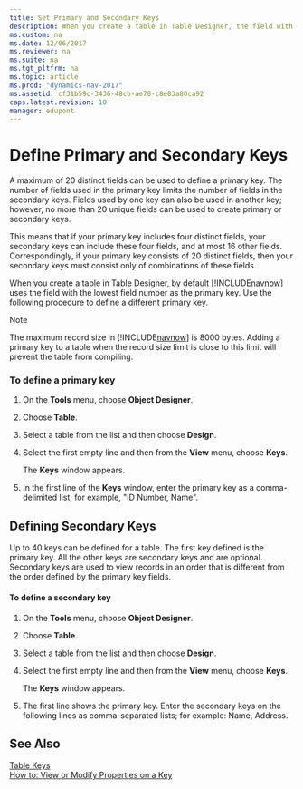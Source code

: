 ```yaml
---
title: Set Primary and Secondary Keys
description: When you create a table in Table Designer, the field with the lowest field number sets the primary key. Use this procedure to define a different primary key.
ms.custom: na 
ms.date: 12/06/2017
ms.reviewer: na
ms.suite: na
ms.tgt_pltfrm: na
ms.topic: article
ms.prod: "dynamics-nav-2017"
ms.assetid: cf31b59c-3436-48cb-ae78-c8e03a80ca92
caps.latest.revision: 10
manager: edupont
---
```

# Define Primary and Secondary Keys
A maximum of 20 distinct fields can be used to define a primary key. The number of fields used in the primary key limits the number of fields in the secondary keys. Fields used by one key can also be used in another key; however, no more than 20 unique fields can be used to create primary or secondary keys.  
  
 This means that if your primary key includes four distinct fields, your secondary keys can include these four fields, and at most 16 other fields. Correspondingly, if your primary key consists of 20 distinct fields, then your secondary keys must consist only of combinations of these fields.  
  
 When you create a table in Table Designer, by default [!INCLUDE[navnow](includes/navnow_md.md)] uses the field with the lowest field number as the primary key. Use the following procedure to define a different primary key.  
  
> [!NOTE]  
>  The maximum record size in [!INCLUDE[navnow](includes/navnow_md.md)] is 8000 bytes. Adding a primary key to a table when the record size limit is close to this limit will prevent the table from compiling.  
  
### To define a primary key  
  
1.  On the **Tools** menu, choose **Object Designer**.  
  
2.  Choose **Table**.  
  
3.  Select a table from the list and then choose **Design**.  
  
4.  Select the first empty line and then from the **View** menu, choose **Keys**.  
  
     The **Keys** window appears.  
  
5.  In the first line of the **Keys** window, enter the primary key as a comma-delimited list; for example, "ID Number, Name".  
  
## Defining Secondary Keys  
 Up to 40 keys can be defined for a table. The first key defined is the primary key. All the other keys are secondary keys and are optional. Secondary keys are used to view records in an order that is different from the order defined by the primary key fields.  
  
#### To define a secondary key  
  
1.  On the **Tools** menu, choose **Object Designer**.  
  
2.  Choose **Table**.  
  
3.  Select a table from the list and then choose **Design**.  
  
4.  Select the first empty line and then from the **View** menu, choose **Keys**.  
  
     The **Keys** window appears.  
  
5.  The first line shows the primary key. Enter the secondary keys on the following lines as comma-separated lists; for example: Name, Address.  
  
## See Also  
 [Table Keys](Table-Keys.md)   
 [How to: View or Modify Properties on a Key](How-to--View-or-Modify-Properties-on-a-Key.md)